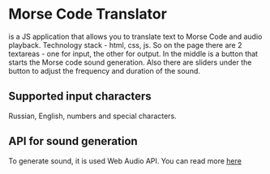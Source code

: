 # Morse Code Translator
is а JS application that allows you to translate text to Morse Code and audio playback.
Technology stack - html, css, js.
So on the page there are 2 textareas - one for input, the other for output. In the middle is a button that starts the Morse code sound generation. Also there are sliders under the button to adjust the frequency and duration of the sound.
## Supported input characters
Russian, English, numbers and special characters.
## API for sound generation
To generate sound, it is used Web Audio API. You can read more [here](https://developer.mozilla.org/en-US/docs/Web/API/Web_Audio_API)
